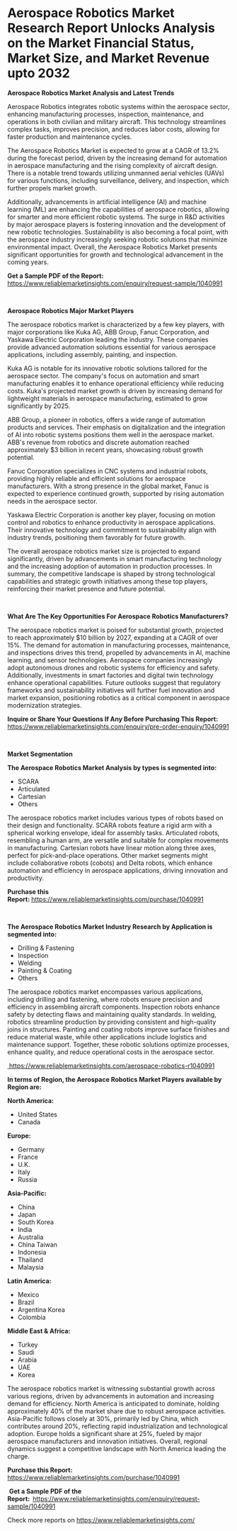 <p><h1>Aerospace Robotics Market Research Report Unlocks Analysis on the Market Financial Status, Market Size, and Market Revenue upto 2032</h1></p><p><strong>Aerospace Robotics Market Analysis and Latest Trends</strong></p>
<p><p>Aerospace Robotics integrates robotic systems within the aerospace sector, enhancing manufacturing processes, inspection, maintenance, and operations in both civilian and military aircraft. This technology streamlines complex tasks, improves precision, and reduces labor costs, allowing for faster production and maintenance cycles. </p><p>The Aerospace Robotics Market is expected to grow at a CAGR of 13.2% during the forecast period, driven by the increasing demand for automation in aerospace manufacturing and the rising complexity of aircraft design. There is a notable trend towards utilizing unmanned aerial vehicles (UAVs) for various functions, including surveillance, delivery, and inspection, which further propels market growth. </p><p>Additionally, advancements in artificial intelligence (AI) and machine learning (ML) are enhancing the capabilities of aerospace robotics, allowing for smarter and more efficient robotic systems. The surge in R&D activities by major aerospace players is fostering innovation and the development of new robotic technologies. Sustainability is also becoming a focal point, with the aerospace industry increasingly seeking robotic solutions that minimize environmental impact. Overall, the Aerospace Robotics Market presents significant opportunities for growth and technological advancement in the coming years.</p></p>
<p><strong>Get a Sample PDF of the Report:&nbsp;</strong> <a href="https://www.reliablemarketinsights.com/enquiry/request-sample/1040991?utm_campaign=2176&utm_medium=2&utm_source=Github&utm_content=ia&utm_term=19022025&utm_id=aerospace-robotics">https://www.reliablemarketinsights.com/enquiry/request-sample/1040991</a></p>
<p>&nbsp;</p>
<p><strong>Aerospace Robotics Major Market Players</strong></p>
<p><p>The aerospace robotics market is characterized by a few key players, with major corporations like Kuka AG, ABB Group, Fanuc Corporation, and Yaskawa Electric Corporation leading the industry. These companies provide advanced automation solutions essential for various aerospace applications, including assembly, painting, and inspection.</p><p>Kuka AG is notable for its innovative robotic solutions tailored for the aerospace sector. The company's focus on automation and smart manufacturing enables it to enhance operational efficiency while reducing costs. Kuka's projected market growth is driven by increasing demand for lightweight materials in aerospace manufacturing, estimated to grow significantly by 2025.</p><p>ABB Group, a pioneer in robotics, offers a wide range of automation products and services. Their emphasis on digitalization and the integration of AI into robotic systems positions them well in the aerospace market. ABB's revenue from robotics and discrete automation reached approximately $3 billion in recent years, showcasing robust growth potential.</p><p>Fanuc Corporation specializes in CNC systems and industrial robots, providing highly reliable and efficient solutions for aerospace manufacturers. With a strong presence in the global market, Fanuc is expected to experience continued growth, supported by rising automation needs in the aerospace sector.</p><p>Yaskawa Electric Corporation is another key player, focusing on motion control and robotics to enhance productivity in aerospace applications. Their innovative technology and commitment to sustainability align with industry trends, positioning them favorably for future growth.</p><p>The overall aerospace robotics market size is projected to expand significantly, driven by advancements in smart manufacturing technology and the increasing adoption of automation in production processes. In summary, the competitive landscape is shaped by strong technological capabilities and strategic growth initiatives among these top players, reinforcing their market presence and future potential.</p></p>
<p>&nbsp;</p>
<p><strong>What Are The Key Opportunities For Aerospace Robotics Manufacturers?</strong></p>
<p><p>The aerospace robotics market is poised for substantial growth, projected to reach approximately $10 billion by 2027, expanding at a CAGR of over 15%. The demand for automation in manufacturing processes, maintenance, and inspections drives this trend, propelled by advancements in AI, machine learning, and sensor technologies. Aerospace companies increasingly adopt autonomous drones and robotic systems for efficiency and safety. Additionally, investments in smart factories and digital twin technology enhance operational capabilities. Future outlooks suggest that regulatory frameworks and sustainability initiatives will further fuel innovation and market expansion, positioning robotics as a critical component in aerospace modernization strategies.</p></p>
<p><strong>Inquire or Share Your Questions If Any Before Purchasing This Report:</strong> <a href="https://www.reliablemarketinsights.com/enquiry/pre-order-enquiry/1040991?utm_campaign=2176&utm_medium=2&utm_source=Github&utm_content=ia&utm_term=19022025&utm_id=aerospace-robotics">https://www.reliablemarketinsights.com/enquiry/pre-order-enquiry/1040991</a></p>
<p>&nbsp;</p>
<p><strong>Market Segmentation</strong></p>
<p><strong>The Aerospace Robotics Market Analysis by types is segmented into:</strong></p>
<p><ul><li>SCARA</li><li>Articulated</li><li>Cartesian</li><li>Others</li></ul></p>
<p><p>The aerospace robotics market includes various types of robots based on their design and functionality. SCARA robots feature a rigid arm with a spherical working envelope, ideal for assembly tasks. Articulated robots, resembling a human arm, are versatile and suitable for complex movements in manufacturing. Cartesian robots have linear motion along three axes, perfect for pick-and-place operations. Other market segments might include collaborative robots (cobots) and Delta robots, which enhance automation and efficiency in aerospace applications, driving innovation and productivity.</p></p>
<p><strong>Purchase this Report:&nbsp;</strong><a href="https://www.reliablemarketinsights.com/purchase/1040991?utm_campaign=2176&utm_medium=2&utm_source=Github&utm_content=ia&utm_term=19022025&utm_id=aerospace-robotics">https://www.reliablemarketinsights.com/purchase/1040991</a></p>
<p>&nbsp;</p>
<p><strong>The Aerospace Robotics Market Industry Research by Application is segmented into:</strong></p>
<p><ul><li>Drilling & Fastening</li><li>Inspection</li><li>Welding</li><li>Painting & Coating</li><li>Others</li></ul></p>
<p><p>The aerospace robotics market encompasses various applications, including drilling and fastening, where robots ensure precision and efficiency in assembling aircraft components. Inspection robots enhance safety by detecting flaws and maintaining quality standards. In welding, robotics streamline production by providing consistent and high-quality joins in structures. Painting and coating robots improve surface finishes and reduce material waste, while other applications include logistics and maintenance support. Together, these robotic solutions optimize processes, enhance quality, and reduce operational costs in the aerospace sector.</p></p>
<p><a href="https://www.reliablemarketinsights.com/aerospace-robotics-r1040991?utm_campaign=2176&utm_medium=2&utm_source=Github&utm_content=ia&utm_term=19022025&utm_id=aerospace-robotics">&nbsp;https://www.reliablemarketinsights.com/aerospace-robotics-r1040991</a></p>
<p><strong>In terms of Region, the Aerospace Robotics Market Players available by Region are:</strong></p>
<p>
    <p> <strong> North America: </strong>
        <ul>
            <li>United States</li>
            <li>Canada</li>
        </ul>
        </p> 
    <p> <strong> Europe: </strong>
        <ul>
            <li>Germany</li>
            <li>France</li>
            <li>U.K.</li>
            <li>Italy</li>
            <li>Russia</li>
        </ul>
        </p> 
    <p> <strong> Asia-Pacific: </strong>
        <ul>
            <li>China</li>
            <li>Japan</li>
            <li>South Korea</li>
            <li>India</li>
            <li>Australia</li>
            <li>China Taiwan</li>
            <li>Indonesia</li>
            <li>Thailand</li>
            <li>Malaysia</li>
        </ul>
        </p> 
    <p> <strong> Latin America: </strong>
        <ul>
            <li>Mexico</li>
            <li>Brazil</li>
            <li>Argentina Korea</li>
            <li>Colombia</li>
        </ul>
        </p> 
    <p> <strong> Middle East & Africa: </strong>
        <ul>
            <li>Turkey</li>
            <li>Saudi</li>
            <li>Arabia</li>
            <li>UAE</li>
            <li>Korea</li>
        </ul>
    </p>
    </p>
<p><p>The aerospace robotics market is witnessing substantial growth across various regions, driven by advancements in automation and increasing demand for efficiency. North America is anticipated to dominate, holding approximately 40% of the market share due to robust aerospace activities. Asia-Pacific follows closely at 30%, primarily led by China, which contributes around 20%, reflecting rapid industrialization and technological adoption. Europe holds a significant share at 25%, fueled by major aerospace manufacturers and innovation initiatives. Overall, regional dynamics suggest a competitive landscape with North America leading the charge.</p></p>
<p><strong>Purchase this Report: </strong><a href="https://www.reliablemarketinsights.com/purchase/1040991?utm_campaign=2176&utm_medium=2&utm_source=Github&utm_content=ia&utm_term=19022025&utm_id=aerospace-robotics">https://www.reliablemarketinsights.com/purchase/1040991</a></p>
<p>&nbsp;<strong>Get a Sample PDF of the Report:&nbsp;&nbsp;</strong><a href="https://www.reliablemarketinsights.com/enquiry/request-sample/1040991?utm_campaign=2176&utm_medium=2&utm_source=Github&utm_content=ia&utm_term=19022025&utm_id=aerospace-robotics">https://www.reliablemarketinsights.com/enquiry/request-sample/1040991</a></p>
<p><strong></strong></p>
<p>Check more reports on <a href="https://www.reliablemarketinsights.com/?utm_campaign=2176&utm_medium=2&utm_source=Github&utm_content=ia&utm_term=19022025&utm_id=aerospace-robotics">https://www.reliablemarketinsights.com/</a></p>